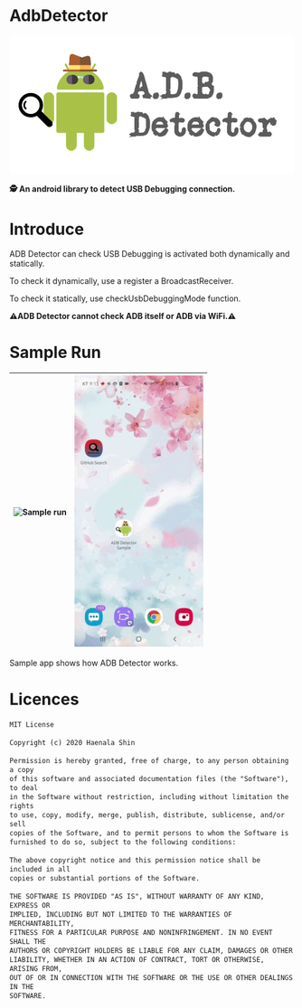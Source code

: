 # AdbDetector

![ADB Detector title](adbdetector_title.png)

**🕵️ An android library to detect USB Debugging connection.**

# Introduce

ADB Detector can check USB Debugging is activated both dynamically and statically.
 
To check it dynamically, use a register a BroadcastReceiver.
 
To check it statically, use checkUsbDebuggingMode function.

**⚠️ADB Detector cannot check ADB itself or ADB via WiFi.⚠️**

# Sample Run

|![Sample run](sample_run.gif)|![Sample run2](sample_run2.gif)|
|---|---|


Sample app shows how ADB Detector works.

# Licences

```
MIT License

Copyright (c) 2020 Haenala Shin

Permission is hereby granted, free of charge, to any person obtaining a copy
of this software and associated documentation files (the "Software"), to deal
in the Software without restriction, including without limitation the rights
to use, copy, modify, merge, publish, distribute, sublicense, and/or sell
copies of the Software, and to permit persons to whom the Software is
furnished to do so, subject to the following conditions:

The above copyright notice and this permission notice shall be included in all
copies or substantial portions of the Software.

THE SOFTWARE IS PROVIDED "AS IS", WITHOUT WARRANTY OF ANY KIND, EXPRESS OR
IMPLIED, INCLUDING BUT NOT LIMITED TO THE WARRANTIES OF MERCHANTABILITY,
FITNESS FOR A PARTICULAR PURPOSE AND NONINFRINGEMENT. IN NO EVENT SHALL THE
AUTHORS OR COPYRIGHT HOLDERS BE LIABLE FOR ANY CLAIM, DAMAGES OR OTHER
LIABILITY, WHETHER IN AN ACTION OF CONTRACT, TORT OR OTHERWISE, ARISING FROM,
OUT OF OR IN CONNECTION WITH THE SOFTWARE OR THE USE OR OTHER DEALINGS IN THE
SOFTWARE.
```